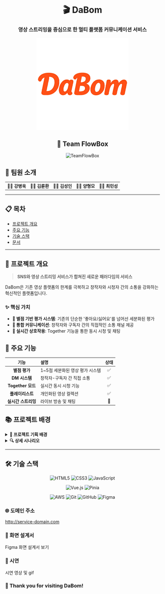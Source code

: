 <div align="center">

# 🎬 DaBom

### 영상 스트리밍을 중심으로 한 멀티 플랫폼 커뮤니케이션 서비스

<img src="/images/dabom2.png" alt="DaBom Logo" width="300"/>

## 🌌 Team FlowBox

![TeamFlowBox](https://img.shields.io/badge/Team-FlowBox-blueviolet?style=for-the-badge&logo=data:image/svg+xml;base64,PHN2ZyB3aWR0aD0iMjQiIGhlaWdodD0iMjQiIHZpZXdCb3g9IjAgMCAyNCAyNCIgZmlsbD0ibm9uZSIgeG1sbnM9Imh0dHA6Ly93d3cudzMub3JnLzIwMDAvc3ZnIj4KPHBhdGggZD0iTTEyIDJMMTMuMDkgOC4yNkwyMCA5TDEzLjA5IDE1Ljc0TDEyIDIyTDEwLjkxIDE1Ljc0TDQgOUwxMC45MSA4LjI2TDEyIDJaIiBmaWxsPSJ3aGl0ZSIvPgo8L3N2Zz4K)

</div>

## 👥 팀원 소개

<table align="center">
<tr>
<td align="center"><strong>🧑‍💻 강병욱</strong></td>
<td align="center"><strong>🧑‍💻 김륜환</strong></td>
<td align="center"><strong>🧑‍💻 김성인</strong></td>
<td align="center"><strong>🧑‍💻 양형모</strong></td>
<td align="center"><strong>🧑‍💻 최민성</strong></td>
</tr>
</table>

---

## 📋 목차

- [프로젝트 개요](#-프로젝트-개요)
- [주요 기능](#-주요-기능)
- [기술 스택](#️-기술-스택)
- [문서](#-문서)

---

## 🎯 프로젝트 개요

> **SNS와 영상 스트리밍 서비스가 합쳐진 새로운 패러다임의 서비스**

DaBom은 기존 영상 플랫폼의 한계를 극복하고 창작자와 시청자 간의 소통을 강화하는 혁신적인 플랫폼입니다.

### ✨ 핵심 가치

- **🌟 별점 기반 평가 시스템**: 기존의 단순한 '좋아요/싫어요'를 넘어선 세분화된 평가
- **💬 통합 커뮤니케이션**: 창작자와 구독자 간의 직접적인 소통 채널 제공
- **🤝 실시간 상호작용**: Together 기능을 통한 동시 시청 및 채팅



## 🚀 주요 기능

<div align="center">

| 기능 | 설명 | 상태 |
|:---:|:---|:---:|
| **별점 평가** | 1~5점 세분화된 영상 평가 시스템 | ✅ |
| **DM 시스템** | 창작자-구독자 간 직접 소통 | ✅ |
| **Together 모드** | 실시간 동시 시청 기능 | ✅ |
| **플레이리스트** | 개인화된 영상 컬렉션 | ✅ |
| **실시간 스트리밍** | 라이브 방송 및 채팅 | 🔄 |

</div>

## 📚 프로젝트 배경

<details>
<summary><strong>📖 프로젝트 기획 배경</strong></summary>

### 🎯 문제 인식

> 기존 영상 플랫폼의 '좋아요/싫어요' 중심 평가 시스템으로는 콘텐츠에 대한 정교한 피드백을 제공하기 어렵습니다.

### 💡 해결 방안

**1️⃣ 별점 기반 평가 시스템**
- 1~5점의 세분화된 평가 시스템 도입
- '썸네일 어그로' 등의 문제 해결
- 콘텐츠 품질 향상 및 플랫폼 신뢰도 제고

**2️⃣ 통합 커뮤니케이션**
- 창작자-구독자 간 DM(쪽지) 기능
- Q&A, 피드백, 팬레터 등 다양한 활용
- 플랫폼 충성도 향상

</details>

<details>
<summary><strong>🔍 상세 시나리오</strong></summary>

### 👤 사용자 기능

#### 1️⃣ 계정 관리
- ✅ 회원가입 및 이메일 인증
- ✅ 로그인 및 프로필 관리
- ✅ 통합 검색 기능 (영상, 채널, 태그, 플레이리스트)

#### 2️⃣ 채널 관리
- ✅ 채널 정보 관리 및 구독 시스템
- ✅ 게시글 작성 및 댓글/대댓글 기능
- ✅ 구독자 통계 및 세분화 검색

#### 3️⃣ 영상 기능
- ✅ 영상 업로드 및 스트리밍
- ✅ 별점 평가 및 통계 확인
- ✅ 댓글 시스템 및 플레이리스트 관리

#### 4️⃣ 소셜 기능
- ✅ DM(쪽지) 시스템 (일일 제한 및 필터링)
- ✅ Together 기능 (실시간 동시 시청)
- ✅ 신고 시스템

</details>

---

## 🛠️ 기술 스택

<div align="center">

![HTML5](https://img.shields.io/badge/HTML5-E34F26?style=for-the-badge&logo=html5&logoColor=white)
![CSS3](https://img.shields.io/badge/CSS3-1572B6?style=for-the-badge&logo=css3&logoColor=white)
![JavaScript](https://img.shields.io/badge/JavaScript-F7DF1E?style=for-the-badge&logo=javascript&logoColor=black)

![Vue.js](https://img.shields.io/badge/Vue.js-35495E?style=for-the-badge&logo=vue.js&logoColor=4FC08D)
![Pinia](https://img.shields.io/badge/Pinia-FFD500?style=for-the-badge&logo=pinia&logoColor=black)

![AWS](https://img.shields.io/badge/AWS-232F3E?style=for-the-badge&logo=amazon-aws&logoColor=white)
![Git](https://img.shields.io/badge/Git-F05033?style=for-the-badge&logo=git&logoColor=white)
![GitHub](https://img.shields.io/badge/GitHub-121011?style=for-the-badge&logo=github&logoColor=white)
![Figma](https://img.shields.io/badge/Figma-F24E1E?style=for-the-badge&logo=figma&logoColor=white)
</div>


### 🌐 도메인 주소
http://service-domain.com

### 🧭 화면 설계서
Figma 화면 설계서 보기

### 🎥 시연
시연 영상 및 gif



### 🎉 Thank you for visiting DaBom!

